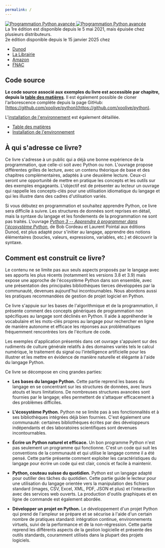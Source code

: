 ```yaml
---
permalink: /
---
```


<a href="https://amzn.eu/d/g6nXxpe" class="logo">
  <img src="/python/_static/9782100863297.jpg" alt="Programmation Python avancée" />
</a>
<a href="https://www.amazon.fr/dp/2100815989/" class="logo-mini">
  <img src="/python/_static/9782100815982_thumb.jpg" alt="Programmation Python avancée" />
</a>

<div class="buy">
La 1re édition est disponible depuis le 5 mai 2021, mais épuisée chez plusieurs distributeurs.
</div>

<div class="buy">
2e édition disponible depuis le 15 janvier 2025 chez<br>
<ul>
  <li><a href="https://www.dunod.com/sciences-techniques/programmation-python-avancee-guide-pour-une-pratique-elegante-et-efficace-0">Dunod</a></li>
  <li><a href="https://www.lalibrairie.com/livres/programmation-python-avancee--guide-pour-une-pratique-elegante-et-efficace_0-10723831_9782100863297.html">La Librairie</a></li>
  <li><a href="https://amzn.eu/d/g6nXxpe">Amazon</a></li>
  <li><a href="https://livre.fnac.com/a15701475/Xavier-Olive-Programmation-Python-avancee-Guide-pour-une-pratique-elegante-et-efficace">FNAC</a></li>
</ul>
</div>

## Code source

**Le code source associé aux exemples du livre est accessible par chapitre, depuis la [table des matières](/python/contents)**. Il est également possible de cloner l'arborescence complète depuis la page GitHub: [https://github.com/xoolive/python](https://github.com/xoolive/python).

L'[installation de l'environnement](/python/installation) est également détaillée.

- [Table des matières](/python/contents)
- [Installation de l'environnement](/python/installation)

## À qui s'adresse ce livre?

Ce livre s'adresse à un public qui a déjà une bonne expérience de la programmation, que celle-ci soit avec Python ou non. L'ouvrage propose différentes grilles de lecture, avec un contenu théorique de base et des chapitres complémentaires, adaptés à une deuxième lecture. Ceux-ci seront une opportunité de mettre en pratique les concepts et les outils sur des exemples engageants. L'objectif est de présenter au lecteur un ouvrage qui rappelle les concepts-clés pour une utilisation idiomatique du langage et qui les illustre dans des cadres d'utilisation variés.

Si vous débutez en programmation et souhaitez apprendre Python, ce livre sera difficile à suivre. Les structures de données sont reprises en détail, mais la syntaxe du langage et les fondements de la programmation ne sont pas traités. L'ouvrage [_Python 3 -- Apprendre à programmer dans l'écosystème Python_](https://www.dunod.com/sciences-techniques/python-3-apprendre-programmer-dans-ecosysteme-python), de Bob Cordeau et Laurent Pointal aux éditions Dunod, est plus adapté pour s'initier au langage, apprendre des notions élémentaires (boucles, valeurs, expressions, variables, etc.) et découvrir la syntaxe.

## Comment est construit ce livre?

Le contenu ne se limite pas aux seuls aspects proposés par le langage avec ses apports les plus récents (notamment les versions 3.8 et 3.9) mais expose une approche de l'écosystème Python dans son ensemble, avec une présentation des principales bibliothèques tierces développées par la communauté, devenues aujourd'hui incontournables. Nous abordons aussi les pratiques recommandées de gestion de projet logiciel en Python.

Ce livre s'appuie sur les bases de l'algorithmique et de la programmation, il présente comment des concepts génériques de programmation non spécifiques au langage sont déclinés en Python. Il aide à appréhender le vocabulaire et les mots-clés propres au langage pour rechercher en ligne de manière autonome et efficace les réponses aux problématiques fréquemment rencontrées lors de l'écriture de code.

Les exemples d'application présentés dans cet ouvrage s'appuient sur des rudiments de culture générale relatifs à des domaines variés tels le calcul numérique, le traitement du signal ou l'intelligence artificielle pour les illustrer et les mettre en évidence de manière naturelle et élégante à l'aide du langage Python.

Ce livre se décompose en cinq grandes parties:

- **Les bases du langage Python.** Cette partie reprend les bases du langage en se concentrant sur les structures de données, avec leurs atouts et leurs limitations. De nombreuses structures avancées sont fournies par le langage; elles permettent de s'attaquer efficacement à des problèmes difficiles.

- **L'écosystème Python.** Python ne se limite pas à ses fonctionnalités et à ses bibliothèques intégrées déjà bien fournies. C'est également une communauté: certaines bibliothèques écrites par des développeurs indépendants et des laboratoires scientifiques sont devenues incontournables.

- **Écrire un Python naturel et efficace.** Un bon programme Python n'est pas seulement un programme qui fonctionne. C'est un code qui suit les conventions de la communauté et qui utilise le langage comme il a été pensé. Cette partie présente comment exploiter les caractéristiques du langage pour écrire un code qui est clair, concis et facile à maintenir.

- **Python, couteau suisse du quotidien.** Python est un langage adapté pour outiller des tâches du quotidien. Cette partie guide le lecteur pour une utilisation du langage orientée vers la manipulation des fichiers standard (images, CSV, Excel, XML, PDF, JSON et plus) et l'interaction avec des services web ouverts. La production d'outils graphiques et en ligne de commande est également abordée.

- **Développer un projet en Python.** Le développement d'un projet Python qui prend de l'ampleur se prépare et se sécurise à l'aide d'un certain nombre de pratiques standard: intégration continue, environnements virtuels, suivi de la performance et de la non-régression. Cette partie reprend les différents aspects de la gestion logicielle et présente des outils standards, couramment utilisés dans la plupart des projets logiciels.
